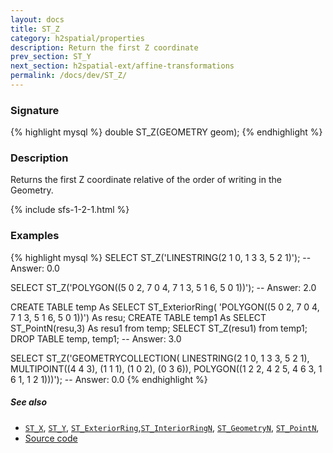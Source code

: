 ```yaml
---
layout: docs
title: ST_Z
category: h2spatial/properties
description: Return the first Z coordinate
prev_section: ST_Y
next_section: h2spatial-ext/affine-transformations
permalink: /docs/dev/ST_Z/
---
```


### Signature

{% highlight mysql %}
double ST_Z(GEOMETRY geom);
{% endhighlight %}

### Description

Returns the first Z coordinate relative of the order of writing in the Geometry.

{% include sfs-1-2-1.html %}

### Examples

{% highlight mysql %}
SELECT ST_Z('LINESTRING(2 1 0, 1 3 3, 5 2 1)');
-- Answer: 0.0

SELECT ST_Z('POLYGON((5 0 2, 7 0 4, 7 1 3, 5 1 6, 5 0 1))');
-- Answer: 2.0

CREATE TABLE temp As SELECT ST_ExteriorRing(
    'POLYGON((5 0 2, 7 0 4, 7 1 3, 5 1 6, 5 0 1))') As resu;
CREATE TABLE temp1 As SELECT ST_PointN(resu,3) As resu1 from temp;
SELECT ST_Z(resu1) from temp1;
DROP TABLE temp, temp1;
-- Answer: 3.0

SELECT ST_Z('GEOMETRYCOLLECTION(
                 LINESTRING(2 1 0, 1 3 3, 5 2 1), 
                 MULTIPOINT((4 4 3), (1 1 1), (1 0 2), (0 3 6)), 
                 POLYGON((1 2 2, 4 2 5, 4 6 3, 1 6 1, 1 2 1)))');
-- Answer: 0.0
{% endhighlight %}

##### See also

* [`ST_X`](../ST_X), [`ST_Y`](../ST_Y), [`ST_ExteriorRing`](../ST_ExteriorRing),[`ST_InteriorRingN`](../ST_InteriorRingN), [`ST_GeometryN`](../ST_GeometryN), [`ST_PointN`](../ST_PointN), 
* <a href="https://github.com/irstv/H2GIS/blob/master/h2spatial/src/main/java/org/h2gis/h2spatial/internal/function/spatial/properties/ST_Z.java" target="_blank">Source code</a>
